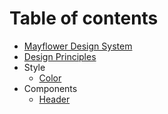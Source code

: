# Table of contents

* [Mayflower Design System](README.md)
* [Design Principles](design-principles.md)
* Style
  * [Color](style/color.md)
* Components
  * [Header](components/header.md)

